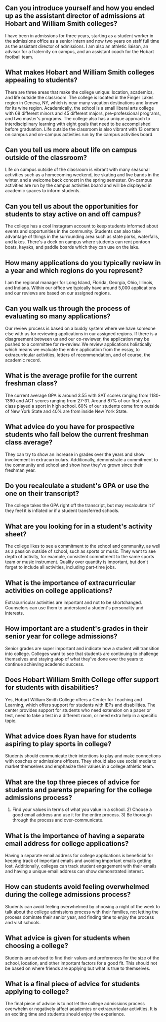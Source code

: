 ## Can you introduce yourself and how you ended up as the assistant director of admissions at Hobart and William Smith colleges? 
I have been in admissions for three years, starting as a student worker in the admissions office as a senior intern and now two years on staff full time as the assistant director of admissions. I am also an athletic liaison, an advisor for a fraternity on campus, and an assistant coach for the Hobart football team. 

## What makes Hobart and William Smith colleges appealing to students? 
There are three areas that make the college unique: location, academics, and life outside the classroom. The college is located in the Finger Lakes region in Geneva, NY, which is near many vacation destinations and known for its wine region. Academically, the school is a small liberal arts college with 68 different minors and 45 different majors, pre-professional programs, and two master's programs. The college also has a unique approach to interdisciplinary learning with eight goals that need to be accomplished before graduation. Life outside the classroom is also vibrant with 13 centers on campus and on-campus activities run by the campus activities board. 

## Can you tell us more about life on campus outside of the classroom? 
Life on campus outside of the classroom is vibrant with many seasonal activities such as a homecoming weekend, ice skating and live bands in the winter, and a welcome back concert in the spring semester. On-campus activities are run by the campus activities board and will be displayed in academic spaces to inform students.

## Can you tell us about the opportunities for students to stay active on and off campus?
The college has a cool Instagram account to keep students informed about events and opportunities in the community. Students can also take advantage of things in the surrounding area such as state parks, waterfalls, and lakes. There's a dock on campus where students can rent pontoon boats, kayaks, and paddle boards which they can use on the lake.

## How many applications do you typically review in a year and which regions do you represent?
I am the regional manager for Long Island, Florida, Georgia, Ohio, Illinois, and Indiana. Within our office we typically have around 5,000 applications and our reviews are based on our assigned regions.

## Can you walk us through the process of evaluating so many applications?
Our review process is based on a buddy system where we have someone else with us for reviewing applications in our assigned regions. If there is a disagreement between us and our co-reviewer, the application may be pushed to a committee for re-review. We review applications holistically which means we evaluate the entire application from the essay, to extracurricular activities, letters of recommendation, and of course, the academic record.

## What is the average profile for the current freshman class?
The current average GPA is around 3.55 with SAT scores ranging from 1180-1360 and ACT scores ranging from 27-31. Around 87% of our first-year class played a sport in high school. 60% of our students come from outside of New York State and 40% are from inside New York State.

## What advice do you have for prospective students who fall below the current freshman class average?
They can try to show an increase in grades over the years and show involvement in extracurriculars. Additionally, demonstrate a commitment to the community and school and show how they've grown since their freshman year.

## Do you recalculate a student's GPA or use the one on their transcript?
The college takes the GPA right off the transcript, but may recalculate it if they feel it is inflated or if a student transferred schools.

## What are you looking for in a student's activity sheet?
The college likes to see a commitment to the school and community, as well as a passion outside of school, such as sports or music. They want to see depth of activity, for example, consistent commitment to the same sports team or music instrument. Quality over quantity is important, but don't forget to include all activities, including part-time jobs.

## What is the importance of extracurricular activities on college applications?
Extracurricular activities are important and not to be shortchanged. Counselors can use them to understand a student's personality and interests.

## How important are a student's grades in their senior year for college admissions?
Senior grades are super important and indicate how a student will transition into college. Colleges want to see that students are continuing to challenge themselves and staying atop of what they've done over the years to continue achieving academic success.

## Does Hobart William Smith College offer support for students with disabilities?
Yes, Hobart William Smith College offers a Center for Teaching and Learning, which offers support for students with IEPs and disabilities. The center provides support for students who need extension on a paper or test, need to take a test in a different room, or need extra help in a specific topic.

## What advice does Ryan have for students aspiring to play sports in college?
Students should communicate their intentions to play and make connections with coaches or admissions officers. They should also use social media to market themselves and emphasize their values in a college athletic team.

## What are the top three pieces of advice for students and parents preparing for the college admissions process?
1) Find your values in terms of what you value in a school. 2) Choose a good email address and use it for the entire process. 3) Be thorough through the process and over-communicate.

## What is the importance of having a separate email address for college applications?
Having a separate email address for college applications is beneficial for keeping track of important emails and avoiding important emails getting lost. Additionally, colleges can track student engagement with their emails and having a unique email address can show demonstrated interest. 

## How can students avoid feeling overwhelmed during the college admissions process?
Students can avoid feeling overwhelmed by choosing a night of the week to talk about the college admissions process with their families, not letting the process dominate their senior year, and finding time to enjoy the process and visit schools. 

## What advice is given for students when choosing a college?
Students are advised to find their values and preferences for the size of the school, location, and other important factors for a good fit. This should not be based on where friends are applying but what is true to themselves. 

## What is a final piece of advice for students applying to college?
The final piece of advice is to not let the college admissions process overwhelm or negatively affect academics or extracurricular activities. It is an exciting time and students should enjoy the experience.

